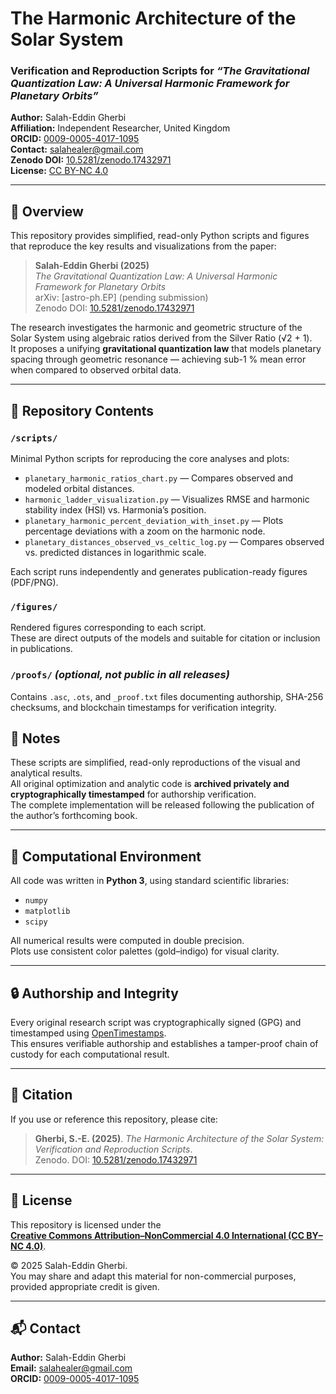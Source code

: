 # The Harmonic Architecture of the Solar System
### Verification and Reproduction Scripts for *“The Gravitational Quantization Law: A Universal Harmonic Framework for Planetary Orbits”*

**Author:** Salah-Eddin Gherbi  
**Affiliation:** Independent Researcher, United Kingdom  
**ORCID:** [0009-0005-4017-1095](https://orcid.org/0009-0005-4017-1095)  
**Contact:** salahealer@gmail.com  
**Zenodo DOI:** [10.5281/zenodo.17432971](https://doi.org/10.5281/zenodo.17432971)  
**License:** [CC BY-NC 4.0](https://creativecommons.org/licenses/by-nc/4.0/)  

---

## 📘 Overview
This repository provides simplified, read-only Python scripts and figures that reproduce the key results and visualizations from the paper:

> **Salah-Eddin Gherbi (2025)**  
> *The Gravitational Quantization Law: A Universal Harmonic Framework for Planetary Orbits*  
> arXiv: [astro-ph.EP] (pending submission)  
> Zenodo DOI: [10.5281/zenodo.17432971](https://doi.org/10.5281/zenodo.17432971)

The research investigates the harmonic and geometric structure of the Solar System using algebraic ratios derived from the Silver Ratio (√2 + 1).  
It proposes a unifying **gravitational quantization law** that models planetary spacing through geometric resonance — achieving sub-1 % mean error when compared to observed orbital data.

---

## 📂 Repository Contents

### `/scripts/`
Minimal Python scripts for reproducing the core analyses and plots:
- `planetary_harmonic_ratios_chart.py` — Compares observed and modeled orbital distances.  
- `harmonic_ladder_visualization.py` — Visualizes RMSE and harmonic stability index (HSI) vs. Harmonia’s position.  
- `planetary_harmonic_percent_deviation_with_inset.py` — Plots percentage deviations with a zoom on the harmonic node.  
- `planetary_distances_observed_vs_celtic_log.py` — Compares observed vs. predicted distances in logarithmic scale.

Each script runs independently and generates publication-ready figures (PDF/PNG).

### `/figures/`
Rendered figures corresponding to each script.  
These are direct outputs of the models and suitable for citation or inclusion in publications.

### `/proofs/` *(optional, not public in all releases)*
Contains `.asc`, `.ots`, and `_proof.txt` files documenting authorship, SHA-256 checksums, and blockchain timestamps for verification integrity.

## 🧾 Notes
These scripts are simplified, read-only reproductions of the visual and analytical results.  
All original optimization and analytic code is **archived privately and cryptographically timestamped** for authorship verification.  
The complete implementation will be released following the publication of the author’s forthcoming book.

---

## 🧮 Computational Environment
All code was written in **Python 3**, using standard scientific libraries:
- `numpy`  
- `matplotlib`  
- `scipy`

All numerical results were computed in double precision.  
Plots use consistent color palettes (gold–indigo) for visual clarity.

---

## 🔒 Authorship and Integrity
Every original research script was cryptographically signed (GPG) and timestamped using [OpenTimestamps](https://opentimestamps.org/).  
This ensures verifiable authorship and establishes a tamper-proof chain of custody for each computational result.

---

## 📜 Citation
If you use or reference this repository, please cite:

> **Gherbi, S.-E. (2025)**. *The Harmonic Architecture of the Solar System: Verification and Reproduction Scripts*.  
> Zenodo. DOI: [10.5281/zenodo.17432971](https://doi.org/10.5281/zenodo.17432971)

---

## 📜 License
This repository is licensed under the  
[**Creative Commons Attribution–NonCommercial 4.0 International (CC BY–NC 4.0)**](https://creativecommons.org/licenses/by-nc/4.0/).  

© 2025 Salah-Eddin Gherbi.  
You may share and adapt this material for non-commercial purposes, provided appropriate credit is given.

---

## 📬 Contact
**Author:** Salah-Eddin Gherbi  
**Email:** [salahealer@gmail.com](mailto:salahealer@gmail.com)  
**ORCID:** [0009-0005-4017-1095](https://orcid.org/0009-0005-4017-1095)

